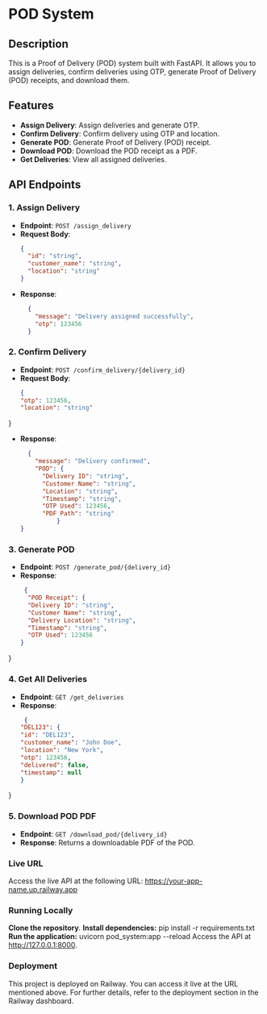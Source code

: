 # POD System

## Description
This is a Proof of Delivery (POD) system built with FastAPI. It allows you to assign deliveries, confirm deliveries using OTP, generate Proof of Delivery (POD) receipts, and download them.

## Features
- **Assign Delivery**: Assign deliveries and generate OTP.
- **Confirm Delivery**: Confirm delivery using OTP and location.
- **Generate POD**: Generate Proof of Delivery (POD) receipt.
- **Download POD**: Download the POD receipt as a PDF.
- **Get Deliveries**: View all assigned deliveries.

## API Endpoints

### 1. Assign Delivery
- **Endpoint**: `POST /assign_delivery`
- **Request Body**:
  ```json
  {
    "id": "string",
    "customer_name": "string",
    "location": "string"
  }
 - **Response**:
    ```json
      {
        "message": "Delivery assigned successfully",
        "otp": 123456
      }
### 2. Confirm Delivery
- **Endpoint**: `POST /confirm_delivery/{delivery_id}`
- **Request Body**:
  ```json
  {
  "otp": 123456,
  "location": "string"
}

 - **Response**:
    ```json
      {
        "message": "Delivery confirmed",
        "POD": {
          "Delivery ID": "string",
          "Customer Name": "string",
          "Location": "string",
          "Timestamp": "string",
          "OTP Used": 123456,
          "PDF Path": "string"
              }
    }
### 3. Generate POD
- **Endpoint**: `POST /generate_pod/{delivery_id}`
- **Response**:
    ```json
     {
      "POD Receipt": {
      "Delivery ID": "string",
      "Customer Name": "string",
      "Delivery Location": "string",
      "Timestamp": "string",
      "OTP Used": 123456
    }
}

### 4. Get All Deliveries
- **Endpoint**: `GET /get_deliveries`
- **Response**:
    ```json
     {
  "DEL123": {
    "id": "DEL123",
    "customer_name": "John Doe",
    "location": "New York",
    "otp": 123456,
    "delivered": false,
    "timestamp": null
  }
}

### 5. Download POD PDF
- **Endpoint**: `GET /download_pod/{delivery_id}`
- **Response**: Returns a downloadable PDF of the POD.

### Live URL
  Access the live API at the following URL:
   https://your-app-name.up.railway.app
### Running Locally
**Clone the repository**.
**Install dependencies:**
    pip install -r requirements.txt
**Run the application:**
    uvicorn pod_system:app --reload
Access the API at http://127.0.0.1:8000.
### Deployment
This project is deployed on Railway. You can access it live at the URL mentioned above. For further details, refer to the deployment section in the Railway dashboard.

